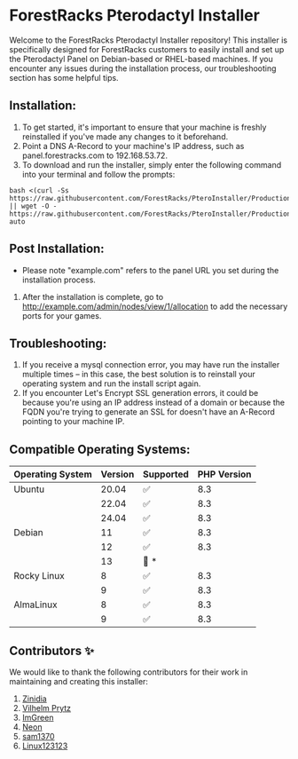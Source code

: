 # ForestRacks Pterodactyl Installer
Welcome to the ForestRacks Pterodactyl Installer repository! This installer is specifically designed for ForestRacks customers to easily install and set up the Pterodactyl Panel on Debian-based or RHEL-based machines. If you encounter any issues during the installation process, our troubleshooting section has some helpful tips.

## Installation:
1) To get started, it's important to ensure that your machine is freshly reinstalled if you've made any changes to it beforehand. 
2) Point a DNS A-Record to your machine's IP address, such as panel.forestracks.com to 192.168.53.72.
3) To download and run the installer, simply enter the following command into your terminal and follow the prompts:
```
bash <(curl -Ss https://raw.githubusercontent.com/ForestRacks/PteroInstaller/Production/install.sh || wget -O - https://raw.githubusercontent.com/ForestRacks/PteroInstaller/Production/install.sh) auto
```
## Post Installation:
* Please note "example.com" refers to the panel URL you set during the installation process.
1) After the installation is complete, go to http://example.com/admin/nodes/view/1/allocation to add the necessary ports for your games.

## Troubleshooting:
1) If you receive a mysql connection error, you may have run the installer multiple times – in this case, the best solution is to reinstall your operating system and run the install script again.
2) If you encounter Let's Encrypt SSL generation errors, it could be because you're using an IP address instead of a domain or because the FQDN you're trying to generate an SSL for doesn't have an A-Record pointing to your machine IP.

## Compatible Operating Systems:
| Operating System | Version | Supported          | PHP Version |
| ---------------- | ------- | ------------------ | ----------- |
| Ubuntu           | 20.04   | :white_check_mark: | 8.3         |
|                  | 22.04   | :white_check_mark: | 8.3         |
|                  | 24.04   | :white_check_mark: | 8.3         |
| Debian           | 11      | :white_check_mark: | 8.3         |
|                  | 12      | :white_check_mark: | 8.3         |
|                  | 13      | :red_circle: \*    |             |
| Rocky Linux      | 8       | :white_check_mark: | 8.3         |
|                  | 9       | :white_check_mark: | 8.3         |
| AlmaLinux        | 8       | :white_check_mark: | 8.3         |
|                  | 9       | :white_check_mark: | 8.3         |

## Contributors ✨

We would like to thank the following contributors for their work in maintaining and creating this installer:
1) [Zinidia](https://github.com/Zinidia)
2) [Vilhelm Prytz](https://github.com/vilhelmprytz)
3) [ImGreen](https://github.com/GreenDiscord)
3) [Neon](https://github.com/DeveloperNeon)
4) [sam1370](https://github.com/sam1370)
5) [Linux123123](https://github.com/Linux123123)
